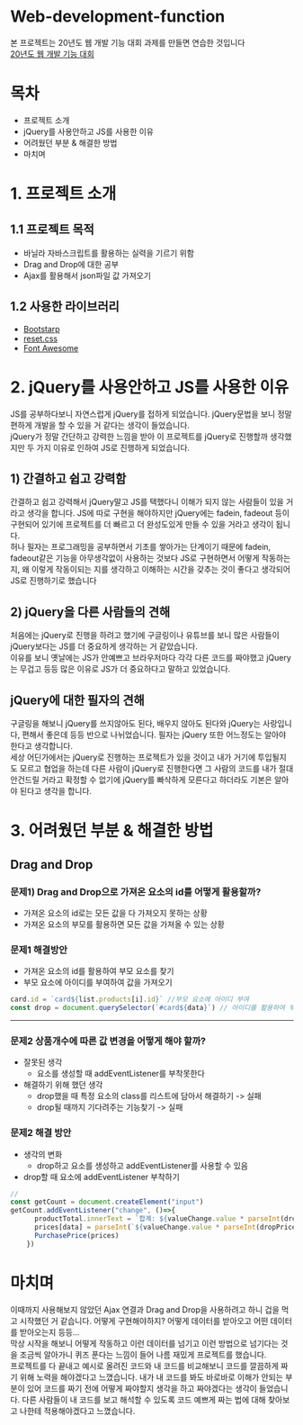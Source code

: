 # Web-development-function  
본 프로젝트는 20년도 웹 개발 기능 대회 과제를 만들면 연습한 것입니다  
[20년도 웹 개발 기능 대회](https://meister.hrdkorea.or.kr/sub/3/6/3/informationSquare/byYearTask.do)

# 목차
- 프로젝트 소개
- jQuery를 사용안하고 JS를 사용한 이유
- 어려웠던 부분 & 해결한 방법
- 마치며

# 1. 프로젝트 소개
## 1.1 프로젝트 목적
- 바닐라 자바스크립트를 활용하는 실력을 기르기 위함
- Drag and Drop에 대한 공부
- Ajax를 활용해서 json파일 값 가져오기

## 1.2 사용한 라이브러리
- [Bootstarp](https://getbootstrap.com/)
- [reset.css](https://www.jsdelivr.com/package/npm/reset-css)
- [Font Awesome](https://fontawesome.com/)

# 2. jQuery를 사용안하고 JS를 사용한 이유
JS를 공부하다보니 자연스럽게 jQuery를 접하게 되었습니다. jQuery문법을 보니 정말 편하게 개발을 할 수 있을 거 같다는 생각이 들었습니다.  
jQuery가 정말 간단하고 강력한 느낌을 받아 이 프로젝트를 jQuery로 진행할까 생각했지만 두 가지 이유로 인하여 JS로 진행하게 되었습니다.  

## 1) 간결하고 쉽고 강력함
간결하고 쉽고 강력해서 jQuery말고 JS를 택했다니 이해가 되지 않는 사람들이 있을 거라고 생각을 합니다. JS에 따로 구현을 해야하지만 jQuery에는 fadein, fadeout 등이 구현되어 있기에 프로젝트를 더 빠르고 더 완성도있게 만들 수 있을 거라고 생각이 됩니다.  
허나 필자는 프로그래밍을 공부하면서 기초를 쌓아가는 단계이기 때문에 fadein, fadeout같은 기능을 아무생각없이 사용하는 것보다 JS로 구현하면서 어떻게 작동하는 지, 왜 이렇게 작동이되는 지를 생각하고 이해하는 시간을 갖추는 것이 좋다고 생각되어 JS로 진행하기로 했습니다  

## 2) jQuery을 다른 사람들의 견해
처음에는 jQuery로 진행을 하려고 했기에 구글링이나 유튜브를 보니 많은 사람들이 jQuery보다는 JS를 더 중요하게 생각하는 거 같았습니다.  
이유를 보니 옛날에는 JS가 안예쁘고 브라우저마다 각각 다른 코드를 짜야했고 jQuery는 무겁고 등등 많은 이유로 JS가 더 중요하다고 말하고 있었습니다.  

## jQuery에 대한 필자의 견해
구글링을 해보니 jQuery를 쓰지않아도 된다, 배우지 않아도 된다와 jQuery는 사랑입니다, 편해서 좋은데 등등 반으로 나뉘었습니다. 필자는 jQuery 또한 어느정도는 알아야 한다고 생각합니다.  
세상 어딘가에서는 jQuery로 진행하는 프로젝트가 있을 것이고 내가 거기에 투입될지도 모르고 협업을 하는데 다른 사람이 jQuery로 진행한다면 그 사람의 코드를 내가 절대 안건드릴 거라고 확정할 수 없기에 jQuery를 빠삭하게 모른다고 하더라도 기본은 알아야 된다고 생각을 합니다.  

# 3. 어려웠던 부분 & 해결한 방법
## Drag and Drop  
### 문제1) Drag and Drop으로 가져온 요소의 id를 어떻게 활용할까?
- 가져온 요소의 id로는 모든 값을 다 가져오지 못하는 상황
- 가져온 요소의 부모를 활용하면 모든 값을 가져올 수 있는 상황

### 문제1 해결방안
- 가져온 요소의 id를 활용하여 부모 요소를 찾기
- 부모 요소에 아이디를 부여하여 값을 가져오기
``` js
card.id = `card${list.products[i].id}` //부모 요소에 아이디 부여
const drop = document.querySelector(`#card${data}`) // 아이디를 활용하여 부모 요소 찾기
```
---
### 문제2 상품개수에 따른 값 변경을 어떻게 해야 할까?
- 잘못된 생각
  - 요소를 생성할 때 addEventListener를 부착못한다
- 해결하기 위해 했던 생각
  - drop했을 때 특정 요소의 class를 리스트에 담아서 해결하기 -> 실패
  - drop될 때까지 기다려주는 기능찾기 -> 실패
### 문제2 해결 방안
- 생각의 변화
  - drop하고 요소를 생성하고 addEventListener를 사용할 수 있음
- drop할 때 요소에 addEventListener 부착하기
``` js
// 
const getCount = document.createElement("input")
getCount.addEventListener("change", ()=>{
      productTotal.innerText = `합계: ${valueChange.value * parseInt(dropPrice.innerText)}`
      prices[data] = parseInt(`${valueChange.value * parseInt(dropPrice.innerText)}`)
      PurchasePrice(prices)
    })
```

# 마치며
이때까지 사용해보지 않았던 Ajax 연결과 Drag and Drop을 사용하려고 하니 겁을 먹고 시작했던 거 같습니다. 어떻게 구현해야하지? 어떻게 데이터를 받아오고 어떤 데이터를 받아오는지 등등...  
막상 시작을 해보니 어떻게 작동하고 이런 데이터를 넘기고 이런 방법으로 넘기다는 것을 조금씩 알아가니 퀴즈 푼다는 느낌이 들어 나름 재밌게 프로젝트를 했습니다.  
프로젝트를 다 끝내고 예시로 올려진 코드와 내 코드를 비교해보니 코드를 깔끔하게 짜기 위해 노력을 해야겠다고 느꼈습니다. 내가 내 코드를 봐도 바로바로 이해가 안되는 부분이 있어 코드를 짜기 전에 어떻게 짜야할지 생각을 하고 짜야겠다는 생각이 들었습니다.
다른 사람들이 내 코드를 보고 해석할 수 있도록 코드 예쁘게 짜는 법에 대해 찾아보고 나한테 적용해야겠다고 느꼈습니다.